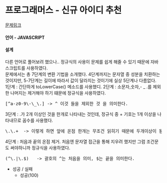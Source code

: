 # 프로그래머스 - 신규 아이디 추천
[문제링크](https://programmers.co.kr/learn/courses/30/lessons/72410?language=javascript)

#### 언어 - JAVASCRIPT
#### 설계
다른 언어로 풀어보려 했으나.. 정규식의 사용이 문제를 쉽게 해줄 수 있기 때문에 자바스크립트를 사용하였다.   
문제에서는 총 7단계의 변환 기법을 소개했다. 4단계까지는 문자열 중 성분을 치환하는 것이지만, 5-7단계는 길이에 따라서 값이 달라지는 것이기에 실상 5단계나 다름없다.   
1단계 : 간단하게 toLowerCase() 메소드를 사용했디.
2단계 : 소문자,숫자,- _ .를 제외한 나머지는 제거해야 하기 떄문에 정규식을 사용하였다.
<pre>[^a-z0-9\-\_\.] -> ^ 이것 들을 제외한 것 을 의미한다.</pre>
3단계 : .가 2개 이상인 것을 한개로 나타내는 것인데, 정규식 중 + 기호는 1개 이상을 나타내므로 꼼수를 사용했다.
<pre>\.\.+  -> 이렇게 하면 앞에 온점 한개는 무조건 읽히기 때문에 두개이상이 됨</pre>
4단계 : 처음과 끝의 온점 제거. 처음엔 문자열 접근을 통해 지우려 했지만 그럼 조건문도 써야하니까 정규식을 사용하였다.
<pre>(^\.|\.$)   -> 괄호의 ^는 처음을 의미, $는 끝을 의미한다.</pre>

* 성공 / 실패
    - 성공(100)
